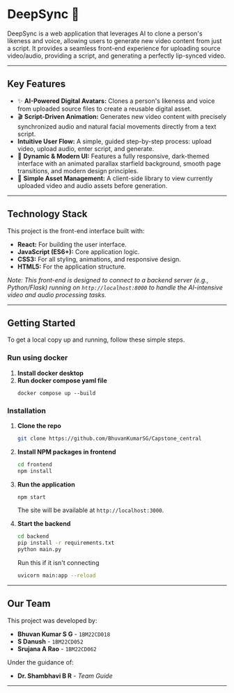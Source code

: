 # DeepSync 🚀

DeepSync is a web application that leverages AI to clone a person's likeness and voice, allowing users to generate new video content from just a script. It provides a seamless front-end experience for uploading source video/audio, providing a script, and generating a perfectly lip-synced video.

---

## Key Features

* ✨ **AI-Powered Digital Avatars:** Clones a person's likeness and voice from uploaded source files to create a reusable digital asset.
* 🎬 **Script-Driven Animation:** Generates new video content with precisely synchronized audio and natural facial movements directly from a text script.
* **Intuitive User Flow:** A simple, guided step-by-step process: upload video, upload audio, enter script, and generate.
* 🌌 **Dynamic & Modern UI:** Features a fully responsive, dark-themed interface with an animated parallax starfield background, smooth page transitions, and modern design principles.
* 📂 **Simple Asset Management:** A client-side library to view currently uploaded video and audio assets before generation.

---

## Technology Stack

This project is the front-end interface built with:

* **React:** For building the user interface.
* **JavaScript (ES6+):** Core application logic.
* **CSS3:** For all styling, animations, and responsive design.
* **HTML5:** For the application structure.

*Note: This front-end is designed to connect to a backend server (e.g., Python/Flask) running on `http://localhost:8000` to handle the AI-intensive video and audio processing tasks.*

---

## Getting Started

To get a local copy up and running, follow these simple steps.

### Run using docker
1. **Install docker desktop**
2. **Run docker compose yaml file**
   ```
   docker compose up --build
   ```

### Installation

1.  **Clone the repo**
    ```sh
    git clone https://github.com/BhuvanKumarSG/Capstone_central
    ```
2.  **Install NPM packages in frontend**
    ```sh
    cd frontend
    npm install
    ```
3.  **Run the application**
    ```sh
    npm start
    ```
    The site will be available at `http://localhost:3000`.
4. **Start the backend**
   ```sh
   cd backend
   pip install -r requirements.txt
   python main.py
   ```

   Run this if it isn't connecting
   ```sh
   uvicorn main:app --reload
   ```
   

---

## Our Team

This project was developed by:

* **Bhuvan Kumar S G** - `1BM22CD018`
* **S Danush** - `1BM22CD052`
* **Srujana A Rao** - `1BM22CD062`

Under the guidance of:
* **Dr. Shambhavi B R** - *Team Guide*

---
